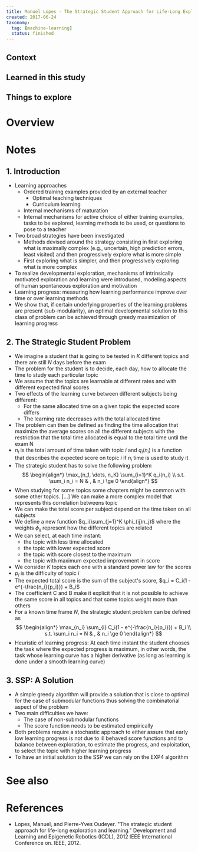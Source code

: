 ```yaml
---
title: Manuel Lopes - The Strategic Student Approach for Life-Long Exploration and Learning (2012)
created: 2017-06-24
taxonomy:
  tag: [machine-learning]
  status: finished
---
```


## Context

## Learned in this study

## Things to explore

# Overview

# Notes
## 1. Introduction
* Learning approaches
	* Ordered training examples provided by an external teacher
		* Optimal teaching techniques
		* Curriculum learning
	* Internal mechanisms of maturation
	* Internal mechanisms for active choice of either training examples, tasks to be explored, learning methods to be used, or questions to pose to a teacher
* Two broad strategies have been investigated
	* Methods devised around the strategy consisting in first exploring what is maximally complex (e.g., uncertain, high prediction errors, least visited) and then progressively explore what is more simple
	* First exploring what is simpler, and then progressively exploring what is more complex
* To realize developmental exploration, mechanisms of intrinsically motivated exploration and learning were introduced, modeling aspects of human spontaneous exploration and motivation
* Learning progress: measuring how learning performance improve over time or over learning methods
* We show that, if certain underlying properties of the learning problems are present (sub-modularity), an optimal developmental solution to this class of problem can be achieved through greedy maximization of learning progress

## 2. The Strategic Student Problem
* We imagine a student that is going to be tested in $K$ different topics and there are still $N$ days before the exam
* The problem for the student is to decide, each day, how to allocate the time to study each particular topic
* We assume that the topics are learnable at different rates and with different expected final scores
* Two effects of the learning curve between different subjects being different:
	* For the same allocated time on a given topic the expected score differs
	* The learning rate decreases with the total allocated time
* The problem can then be defined as finding the time allocation that maximize the average scores on all the different subjects with the restriction that the total time allocated is equal to the total time until the exam N
* $n_i$ is the total amount of time taken with topic $i$ and $q_i(n_i)$ is a function that describes the expected score on topic $i$ if $n_i$ time is used to study it
* The strategic student has to solve the following problem
$$
\begin{align*}
\max_{n_1, \dots, n_K} \sum_{i=1}^K q_i(n_i) \\
s.t. \sum_i n_i = N & , & n_i \ge 0
\end{align*}
$$
* When studying for some topics some chapters might be common with some other topics. [...] We can make a more complex model that represents this correlation betweens topic
* We can make the total score per subject depend on the time taken on all subjects
* We define a new function $q_i(\sum_{j=1}^K \phi_{ij}n_j)$ where the weights $\phi_{ij}$ represent how the different topics are related
* We can select, at each time instant:
	* the topic with less time allocated
	* the topic with lower expected score
	* the topic with score closest to the maximum
	* the topic with maximum expected improvement in score
* We consider $K$ topics each one with a standard power law for the scores
* $p_i$ is the difficulty of topic $i$
* The expected total score is the sum of the subject's score, $q_i = C_i(1 - e^{-\frac{n_i}{p_i}}) + B_i$
* The coefficient C and B make it explicit that it is not possible to achieve the same score in all topics and that some topics weight more than others
* For a known time frame $N$, the strategic student problem can be defined as
$$
\begin{align*}
\max_{n_i} \sum_{i} C_i(1 - e^{-\frac{n_i}{p_i}}) + B_i \\
s.t. \sum_i n_i = N & , & n_i \ge 0
\end{align*}
$$
* Heuristic of learning progress: At each time instant the student chooses the task where the expected progress is maximum, in other words, the task whose learning curve has a higher derivative (as long as learning is done under a smooth learning curve)

## 3. SSP: A Solution
* A simple greedy algorithm will provide a solution that is close to optimal for the case of submodular functions thus solving the combinatorial aspect of the problem
* Two main difficulties we have:
	* The case of non-submodular functions
	* The score function needs to be estimated empirically
* Both problems require a stochastic approach to either assure that early low learning progress is not due to ill behaved score functions and to balance between exploration, to estimate the progress, and exploitation, to select the topic with higher learning progress
* To have an initial solution to the SSP we can rely on the EXP4 algorithm

# See also

# References
* Lopes, Manuel, and Pierre-Yves Oudeyer. "The strategic student approach for life-long exploration and learning." Development and Learning and Epigenetic Robotics (ICDL), 2012 IEEE International Conference on. IEEE, 2012.
